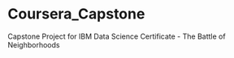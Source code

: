# Coursera_Capstone
Capstone Project for IBM Data Science Certificate - The Battle of Neighborhoods
